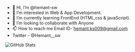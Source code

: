 - 👋 Hi, I’m @hemant-sw
- 👀 I’m interested in Web & App Development.
- 🌱 I’m currently learning FrontEnd (HTML,css & javaScript).
- 💞️ I’m looking to collaborate with Anyone
- 📫 How to reach me Email ID- hemant.ks009@gmail.com
- Twitter - @Hemant__sw
                    
 
<!---
hemant-sw/hemant-sw is a ✨ special ✨ repository because its `README.md` (this file) appears on your GitHub profile.
You can click the Preview link to take a look at your changes.
--->
![GitHub Stats](https://github-readme-stats.vercel.app/api?username=hemant-sw&theme=radical)
